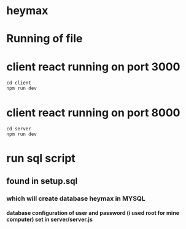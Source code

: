 # heymax

# Running of file

# client react running on port 3000
```
cd client
npm run dev
```


# client react running on port 8000
```
cd server
npm run dev
```

# run sql script
## found in setup.sql
### which will create database heymax in MYSQL
#### database configuration of user and password (i used root for mine computer) set in server/server.js
